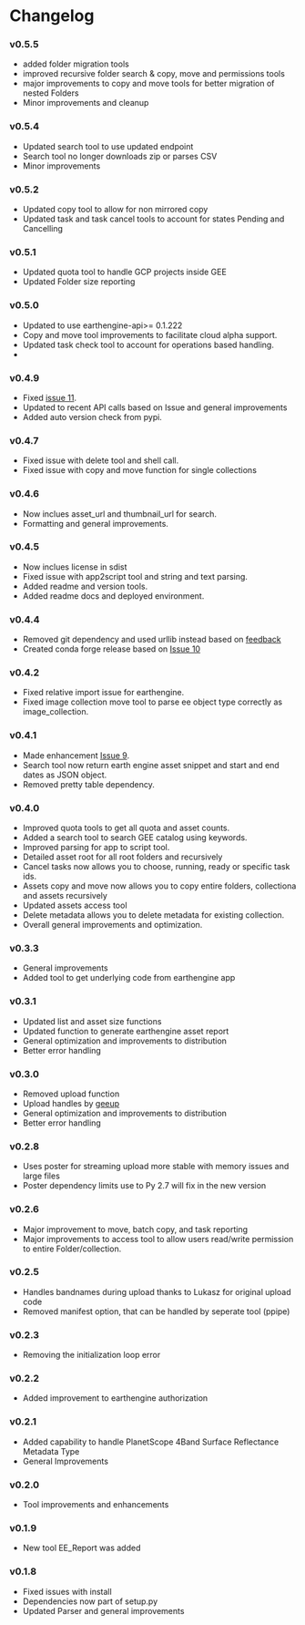 # Changelog

### v0.5.5
- added folder migration tools
- improved recursive folder search & copy, move and permissions tools
- major improvements to copy and move tools for better migration of nested Folders
- Minor improvements and cleanup

### v0.5.4
- Updated search tool to use updated endpoint
- Search tool no longer downloads zip or parses CSV
- Minor improvements

### v0.5.2
- Updated copy tool to allow for non mirrored copy
- Updated task and task cancel tools to account for states Pending and Cancelling

### v0.5.1
- Updated quota tool to handle GCP projects inside GEE
- Updated Folder size reporting

### v0.5.0
- Updated to use earthengine-api>= 0.1.222
- Copy and move tool improvements to facilitate cloud alpha support.
- Updated task check tool to account for operations based handling.
-
### v0.4.9
- Fixed [issue 11](https://github.com/samapriya/gee_asset_manager_addon/issues/11).
- Updated to recent API calls based on Issue and general improvements
- Added auto version check from pypi.

### v0.4.7
- Fixed issue with delete tool and shell call.
- Fixed issue with copy and move function for single collections

### v0.4.6
- Now inclues asset_url and thumbnail_url for search.
- Formatting and general improvements.

### v0.4.5
- Now inclues license in sdist
- Fixed issue with app2script tool and string and text parsing.
- Added readme and version tools.
- Added readme docs and deployed environment.

### v0.4.4
- Removed git dependency and used urllib instead based on [feedback](https://github.com/samapriya/gee_asset_manager_addon/issues/10)
- Created conda forge release based on [Issue 10](https://github.com/samapriya/gee_asset_manager_addon/issues/10)

### v0.4.2
- Fixed relative import issue for earthengine.
- Fixed image collection move tool to parse ee object type correctly as image_collection.

### v0.4.1
- Made enhancement [Issue 9](https://github.com/samapriya/gee_asset_manager_addon/issues/9).
- Search tool now return earth engine asset snippet and start and end dates as JSON object.
- Removed pretty table dependency.

### v0.4.0
- Improved quota tools to get all quota and asset counts.
- Added a search tool to search GEE catalog using keywords.
- Improved parsing for app to script tool.
- Detailed asset root for all root folders and recursively
- Cancel tasks now allows you to choose, running, ready or specific task ids.
- Assets copy and move now allows you to copy entire folders, collectiona and assets recursively
- Updated assets access tool
- Delete metadata allows you to delete metadata for existing collection.
- Overall general improvements and optimization.

### v0.3.3
- General improvements
- Added tool to get underlying code from earthengine app

### v0.3.1
- Updated list and asset size functions
- Updated function to generate earthengine asset report
- General optimization and improvements to distribution
- Better error handling

### v0.3.0
- Removed upload function
- Upload handles by [geeup](https://github.com/samapriya/geeup)
- General optimization and improvements to distribution
- Better error handling

### v0.2.8
- Uses poster for streaming upload more stable with memory issues and large files
- Poster dependency limits use to Py 2.7 will fix in the new version

### v0.2.6
- Major improvement to move, batch copy, and task reporting
- Major improvements to access tool to allow users read/write permission to entire Folder/collection.

### v0.2.5
- Handles bandnames during upload thanks to Lukasz for original upload code
- Removed manifest option, that can be handled by seperate tool (ppipe)

### v0.2.3
- Removing the initialization loop error

### v0.2.2
- Added improvement to earthengine authorization

### v0.2.1
- Added capability to handle PlanetScope 4Band Surface Reflectance Metadata Type
- General Improvements

### v0.2.0
- Tool improvements and enhancements

### v0.1.9
- New tool EE_Report was added

### v0.1.8
- Fixed issues with install
- Dependencies now part of setup.py
- Updated Parser and general improvements
